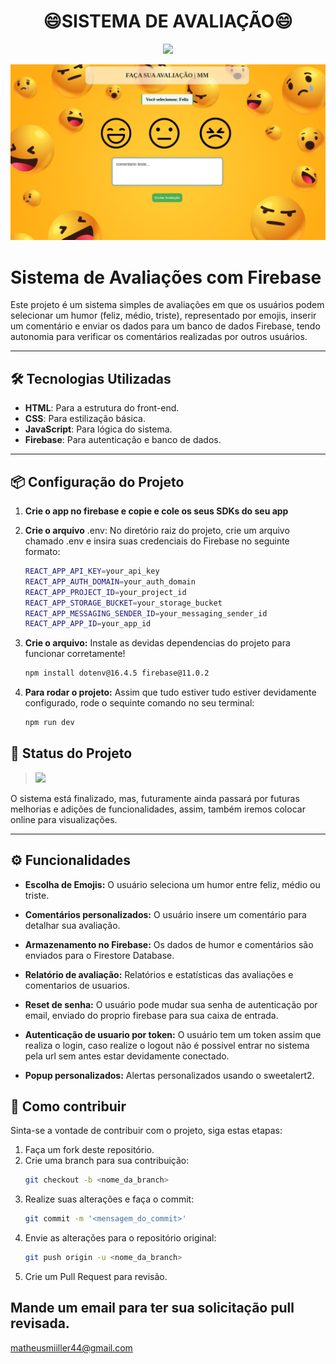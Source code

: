 <h1 align="center">😄SISTEMA DE AVALIAÇÃO😄</h1>
<p align="center">

<img loading="lazy" src="http://img.shields.io/static/v1?label=STATUS&message=FINALIZADO&color=GREEN&style=for-the-badge"/>
</p>

<img src="/project-root/public/assets/banner.png">

# Sistema de Avaliações com Firebase

Este projeto é um sistema simples de avaliações em que os usuários podem selecionar um humor (feliz, médio, triste), representado por emojis, inserir um comentário e enviar os dados para um banco de dados Firebase, tendo autonomia para verificar os comentários realizadas por outros usuários.

---

## 🛠️ Tecnologias Utilizadas
- **HTML**: Para a estrutura do front-end.
- **CSS**: Para estilização básica.
- **JavaScript**: Para lógica do sistema.
- **Firebase**: Para autenticação e banco de dados.

---

## 📦 Configuração do Projeto

1. **Crie o app no firebase e copie e cole os seus SDKs do seu app**



3. **Crie o arquivo** .env: No diretório raiz do projeto, crie um arquivo chamado .env e insira suas credenciais do Firebase no seguinte formato:
    ```bash
    REACT_APP_API_KEY=your_api_key
    REACT_APP_AUTH_DOMAIN=your_auth_domain
    REACT_APP_PROJECT_ID=your_project_id
    REACT_APP_STORAGE_BUCKET=your_storage_bucket
    REACT_APP_MESSAGING_SENDER_ID=your_messaging_sender_id
    REACT_APP_APP_ID=your_app_id
3. **Crie o arquivo:** Instale as devidas dependencias do projeto para funcionar corretamente!
   ```bash
   npm install dotenv@16.4.5 firebase@11.0.2
4. **Para rodar o projeto:** Assim que tudo estiver tudo estiver devidamente configurado, rode o sequinte comando no seu terminal:
   ```bash
   npm run dev
## 🚀 Status do Projeto
>   <img loading="lazy" src="http://img.shields.io/static/v1?label=STATUS&message=FINALIZADO&color=GREEN&style=for-the-badge"/>
O sistema está finalizado, mas, futuramente ainda passará por futuras melhorias e adições de funcionalidades, assim, também iremos colocar online para visualizações.

---

## ⚙️ Funcionalidades
- **Escolha de Emojis:** O usuário seleciona um humor entre feliz, médio ou triste.

- **Comentários personalizados:** O usuário insere um comentário para detalhar sua avaliação.

- **Armazenamento no Firebase:** Os dados de humor e comentários são enviados para o Firestore Database.

- **Relatório de avaliação:** Relatórios e estatísticas das avaliações e comentarios de usuarios.

- **Reset de senha:** O usuário pode mudar sua senha de autenticação por email, enviado do proprio firebase para sua caixa de entrada.

- **Autenticação de usuario por token:** O usuário tem um token assim que realiza o login, caso realize o logout não é possivel entrar no sistema pela url sem antes estar devidamente conectado.

- **Popup personalizados:** Alertas personalizados usando o sweetalert2.

## 🤝 Como contribuir 

Sinta-se a vontade de contribuir com o projeto, siga estas etapas:

1. Faça um fork deste repositório.
2. Crie uma branch para sua contribuição:
   ```bash
   git checkout -b <nome_da_branch>
3. Realize suas alterações e faça o commit:
   ```bash
   git commit -m '<mensagem_do_commit>'
4. Envie as alterações para o repositório original:
   ```bash
   git push origin -u <nome_da_branch>
5. Crie um Pull Request para revisão.

## Mande um email para ter sua solicitação pull revisada. 

matheusmiiller44@gmail.com